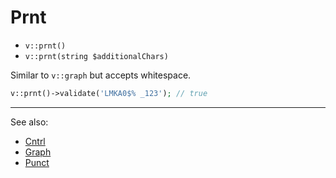 # Prnt

- `v::prnt()`
- `v::prnt(string $additionalChars)`

Similar to `v::graph` but accepts whitespace.

```php
v::prnt()->validate('LMKA0$% _123'); // true
```

***
See also:

  * [Cntrl](Cntrl.md)
  * [Graph](Graph.md)
  * [Punct](Punct.md)
